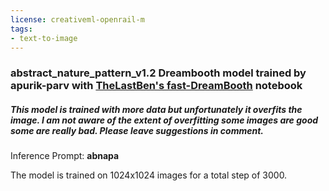 ```yaml
---
license: creativeml-openrail-m
tags:
- text-to-image
---
```

### abstract_nature_pattern_v1.2 Dreambooth model trained by apurik-parv with [TheLastBen's fast-DreamBooth](https://colab.research.google.com/github/TheLastBen/fast-stable-diffusion/blob/main/fast-DreamBooth.ipynb) notebook
##### This model is trained with more data but unfortunately it overfits the image. I am not aware of the extent of overfitting some images are good some are really bad. Please leave suggestions in comment.

Inference Prompt: **abnapa**

The model is trained on 1024x1024 images for a total step of 3000. 


    
